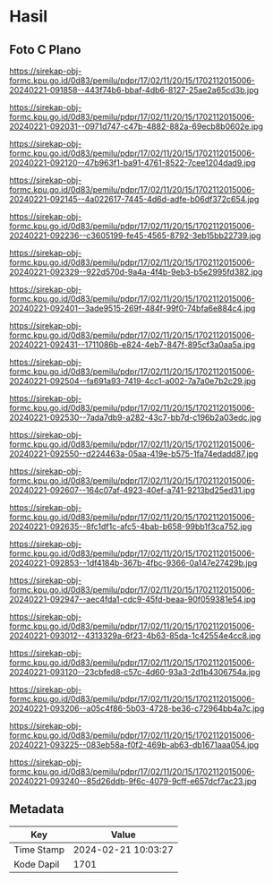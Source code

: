 # Hasil

## Foto C Plano

https://sirekap-obj-formc.kpu.go.id/0d83/pemilu/pdpr/17/02/11/20/15/1702112015006-20240221-091858--443f74b6-bbaf-4db6-8127-25ae2a65cd3b.jpg

https://sirekap-obj-formc.kpu.go.id/0d83/pemilu/pdpr/17/02/11/20/15/1702112015006-20240221-092031--0971d747-c47b-4882-882a-69ecb8b0602e.jpg

https://sirekap-obj-formc.kpu.go.id/0d83/pemilu/pdpr/17/02/11/20/15/1702112015006-20240221-092120--47b963f1-ba91-4761-8522-7cee1204dad9.jpg

https://sirekap-obj-formc.kpu.go.id/0d83/pemilu/pdpr/17/02/11/20/15/1702112015006-20240221-092145--4a022617-7445-4d6d-adfe-b06df372c654.jpg

https://sirekap-obj-formc.kpu.go.id/0d83/pemilu/pdpr/17/02/11/20/15/1702112015006-20240221-092236--c3605199-fe45-4565-8792-3eb15bb22739.jpg

https://sirekap-obj-formc.kpu.go.id/0d83/pemilu/pdpr/17/02/11/20/15/1702112015006-20240221-092329--922d570d-9a4a-4f4b-9eb3-b5e2995fd382.jpg

https://sirekap-obj-formc.kpu.go.id/0d83/pemilu/pdpr/17/02/11/20/15/1702112015006-20240221-092401--3ade9515-269f-484f-99f0-74bfa6e884c4.jpg

https://sirekap-obj-formc.kpu.go.id/0d83/pemilu/pdpr/17/02/11/20/15/1702112015006-20240221-092431--1711086b-e824-4eb7-847f-895cf3a0aa5a.jpg

https://sirekap-obj-formc.kpu.go.id/0d83/pemilu/pdpr/17/02/11/20/15/1702112015006-20240221-092504--fa691a93-7419-4cc1-a002-7a7a0e7b2c29.jpg

https://sirekap-obj-formc.kpu.go.id/0d83/pemilu/pdpr/17/02/11/20/15/1702112015006-20240221-092530--7ada7db9-a282-43c7-bb7d-c196b2a03edc.jpg

https://sirekap-obj-formc.kpu.go.id/0d83/pemilu/pdpr/17/02/11/20/15/1702112015006-20240221-092550--d224463a-05aa-419e-b575-1fa74edadd87.jpg

https://sirekap-obj-formc.kpu.go.id/0d83/pemilu/pdpr/17/02/11/20/15/1702112015006-20240221-092607--164c07af-4923-40ef-a741-9213bd25ed31.jpg

https://sirekap-obj-formc.kpu.go.id/0d83/pemilu/pdpr/17/02/11/20/15/1702112015006-20240221-092635--8fc1df1c-afc5-4bab-b658-99bb1f3ca752.jpg

https://sirekap-obj-formc.kpu.go.id/0d83/pemilu/pdpr/17/02/11/20/15/1702112015006-20240221-092853--1df4184b-367b-4fbc-9366-0a147e27429b.jpg

https://sirekap-obj-formc.kpu.go.id/0d83/pemilu/pdpr/17/02/11/20/15/1702112015006-20240221-092947--aec4fda1-cdc9-45fd-beaa-90f059381e54.jpg

https://sirekap-obj-formc.kpu.go.id/0d83/pemilu/pdpr/17/02/11/20/15/1702112015006-20240221-093012--4313329a-6f23-4b63-85da-1c42554e4cc8.jpg

https://sirekap-obj-formc.kpu.go.id/0d83/pemilu/pdpr/17/02/11/20/15/1702112015006-20240221-093120--23cbfed8-c57c-4d60-93a3-2d1b4306754a.jpg

https://sirekap-obj-formc.kpu.go.id/0d83/pemilu/pdpr/17/02/11/20/15/1702112015006-20240221-093206--a05c4f86-5b03-4728-be36-c72964bb4a7c.jpg

https://sirekap-obj-formc.kpu.go.id/0d83/pemilu/pdpr/17/02/11/20/15/1702112015006-20240221-093225--083eb58a-f0f2-469b-ab63-db1671aaa054.jpg

https://sirekap-obj-formc.kpu.go.id/0d83/pemilu/pdpr/17/02/11/20/15/1702112015006-20240221-093240--85d26ddb-9f6c-4079-9cff-e657dcf7ac23.jpg


## Metadata

| Key        | Value               |
| ---------- | ------------------- |
| Time Stamp | 2024-02-21 10:03:27 |
| Kode Dapil | 1701                |



